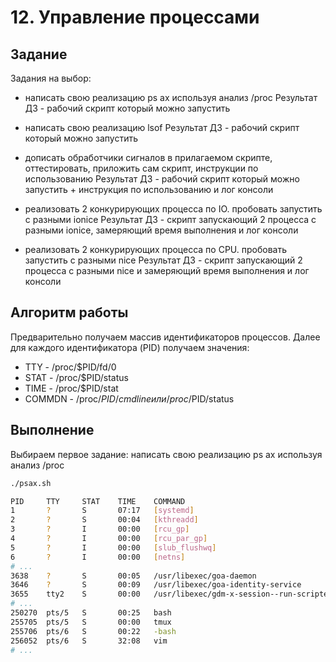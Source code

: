 # 12. Управление процессами

## Задание

Задания на выбор:

* написать свою реализацию ps ax используя анализ /proc
Результат ДЗ - рабочий скрипт который можно запустить

* написать свою реализацию lsof
Результат ДЗ - рабочий скрипт который можно запустить

* дописать обработчики сигналов в прилагаемом скрипте, оттестировать, приложить сам скрипт, инструкции по использованию
Результат ДЗ - рабочий скрипт который можно запустить + инструкция по использованию и лог консоли

* реализовать 2 конкурирующих процесса по IO. пробовать запустить с разными ionice
Результат ДЗ - скрипт запускающий 2 процесса с разными ionice, замеряющий время выполнения и лог консоли

* реализовать 2 конкурирующих процесса по CPU. пробовать запустить с разными nice
Результат ДЗ - скрипт запускающий 2 процесса с разными nice и замеряющий время выполнения и лог консоли

## Алгоритм работы

Предварительно получаем массив идентификаторов процессов.
Далее для каждого идентификатора (PID) получаем значения:

* TTY - /proc/$PID/fd/0
* STAT - /proc/$PID/status
* TIME - /proc/$PID/stat
* COMMDN - /proc/$PID/cmdline или /proc/$PID/status

## Выполнение

Выбираем первое задание: написать свою реализацию ps ax используя анализ /proc

```bash
./psax.sh

PID     TTY     STAT    TIME    COMMAND
1       ?       S       07:17   [systemd]
2       ?       S       00:04   [kthreadd]
3       ?       I       00:00   [rcu_gp]
4       ?       I       00:00   [rcu_par_gp]
5       ?       I       00:00   [slub_flushwq]
6       ?       I       00:00   [netns]
# ...
3638    ?       S       00:05   /usr/libexec/goa-daemon
3646    ?       S       00:09   /usr/libexec/goa-identity-service
3655    tty2    S       00:00   /usr/libexec/gdm-x-session--run-scriptenv GNOME_SHELL_SESSION_MODE=ubuntu /usr/bin/gnome-session
# ...
250270  pts/5   S       00:25   bash
255705  pts/5   S       00:00   tmux
255706  pts/6   S       00:22   -bash
256052  pts/6   S       32:08   vim
# ...
```
